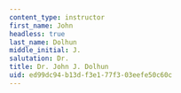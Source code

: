 ```yaml
---
content_type: instructor
first_name: John
headless: true
last_name: Dolhun
middle_initial: J.
salutation: Dr.
title: Dr. John J. Dolhun
uid: ed99dc94-b13d-f3e1-77f3-03eefe50c60c
---
```

